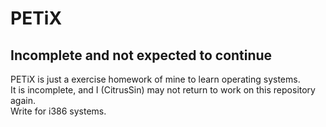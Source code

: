 # PETiX
## Incomplete and not expected to continue
PETiX is just a exercise homework of mine to learn operating systems.  
It is incomplete, and I (CitrusSin) may not return to work on this repository again.  
Write for i386 systems.  
